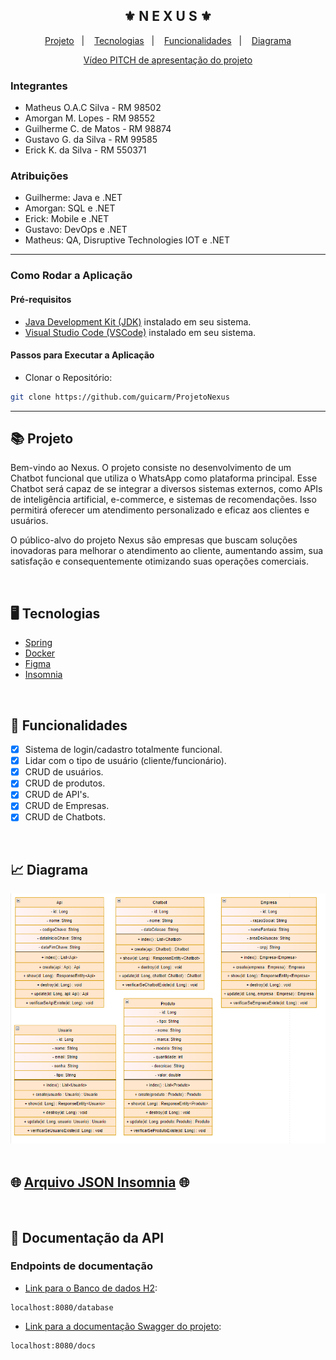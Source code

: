 <div align="center">
    <h2>⚜️ N E X U S ⚜️</h2>
</div>

<p align="center">
    <a href="#-projeto">Projeto</a>&nbsp;&nbsp;&nbsp;|&nbsp;&nbsp;&nbsp;
    <a href="#-tecnologias">Tecnologias</a>&nbsp;&nbsp;&nbsp;|&nbsp;&nbsp;&nbsp;
    <a href="#-funcionalidades">Funcionalidades</a>&nbsp;&nbsp;&nbsp;|&nbsp;&nbsp;&nbsp;
    <a href="#-diagrama">Diagrama</a>
</p>

<p align="center"> <a href="https://youtu.be/e6-Bkei8G5M?si=_ofCC3A79gf6vVgP">Vídeo PITCH de apresentação do projeto</a></p>

<h3>Integrantes</h3>

- Matheus O.A.C Silva - RM 98502
- Amorgan M. Lopes - RM 98552
- Guilherme C. de Matos - RM 98874
- Gustavo G. da Silva - RM 99585
- Erick K. da Silva - RM 550371

### Atribuições
- Guilherme: Java e .NET
- Amorgan: SQL e .NET
- Erick: Mobile e .NET
- Gustavo: DevOps e .NET
- Matheus: QA, Disruptive Technologies IOT e .NET

--------------------------------------------------
<h3>Como Rodar a Aplicação </h3>

<h4>Pré-requisitos</h4> 

- [Java Development Kit (JDK)](https://www.oracle.com/java/technologies/downloads/#java11) instalado em seu sistema.
- [Visual Studio Code (VSCode)](https://code.visualstudio.com) instalado em seu sistema.

<h4>Passos para Executar a Aplicação</h4> 

- Clonar o Repositório:
```bash
git clone https://github.com/guicarm/ProjetoNexus
```

--------------------------------------------------

## 📚 Projeto 

<p>Bem-vindo ao Nexus. O projeto consiste no desenvolvimento de um Chatbot funcional que utiliza o WhatsApp como plataforma principal. Esse Chatbot será capaz de se integrar a diversos sistemas externos, como APIs de inteligência artificial, e-commerce, e sistemas de recomendações. Isso permitirá oferecer um atendimento personalizado e eficaz aos clientes e usuários.</p>
<p>O público-alvo do projeto Nexus são empresas que buscam soluções inovadoras para melhorar o atendimento ao cliente, aumentando assim, sua satisfação e consequentemente otimizando suas operações comerciais.</p>

<br/>

## 🖥 Tecnologias

- [Spring](https://spring.io)
- [Docker](https://www.docker.com/)
- [Figma](https://www.figma.com/file/d5rDjubNjdvIn1madq8DZd/Challenge?type=design&node-id=0%3A1&mode=design&t=9i6UZdLvgFCGnHWx-1)
- [Insomnia](https://insomnia.rest/download)

<br/>

## 🧾 Funcionalidades

- [x] Sistema de login/cadastro totalmente funcional.
- [x] Lidar com o tipo de usuário (cliente/funcionário).
- [x] CRUD de usuários.
- [x] CRUD de produtos.
- [x] CRUD de API's.
- [x] CRUD de Empresas.
- [x] CRUD de Chatbots.
      
<br/>

## 📈 Diagrama

<div>
    <img src="./documents/Diagrama de Classes.png" alt="Diagrama de classes" height="400px"/>
</div>

<br/>

## 🌐 [Arquivo JSON Insomnia](./documents/Insomnia_2024-05-07.json) 🌐

<br/>

## 📃 Documentação da API

<h3> Endpoints de documentação </h3>

- [Link para o Banco de dados H2](localhost:8080/database):
```
localhost:8080/database
```

- [Link para a documentação Swagger do projeto](localhost:8080/docs):
```
localhost:8080/docs
```

